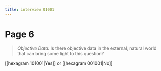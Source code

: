 ```yaml
---
title: interview 01001
---
```

# Page 6
> *Objective Data:* Is there objective data in the external, natural world that can bring some light to this question?

[[hexagram 101001|Yes]] or [[hexagram 001001|No]] 